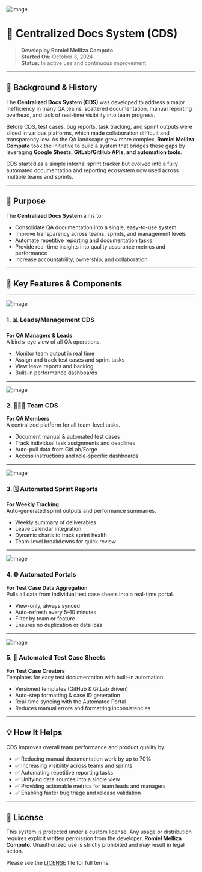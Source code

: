 ![image](https://github.com/user-attachments/assets/2ca0f00f-0bad-4074-8461-8eab70cf5abd)


# 📘 Centralized Docs System (CDS)

> **Develop by Romiel Melliza Computo**  
> **Started On:** October 3, 2024  
> **Status:** In active use and continuous improvement  

---

## 🧠 Background & History

The **Centralized Docs System (CDS)** was developed to address a major inefficiency in many QA teams: scattered documentation, manual reporting overhead, and lack of real-time visibility into team progress.  

Before CDS, test cases, bug reports, task tracking, and sprint outputs were siloed in various platforms, which made collaboration difficult and transparency low. As the QA landscape grew more complex, **Romiel Melliza Computo** took the initiative to build a system that bridges these gaps by leveraging **Google Sheets, GitLab/GitHub APIs, and automation tools**.

CDS started as a simple internal sprint tracker but evolved into a fully automated documentation and reporting ecosystem now used across multiple teams and sprints.

---

## 🎯 Purpose

The **Centralized Docs System** aims to:

- Consolidate QA documentation into a single, easy-to-use system  
- Improve transparency across teams, sprints, and management levels  
- Automate repetitive reporting and documentation tasks  
- Provide real-time insights into quality assurance metrics and performance  
- Increase accountability, ownership, and collaboration  

---

## 🚀 Key Features & Components

---
![image](https://github.com/user-attachments/assets/9a3d1003-a284-4e79-af92-a0ae657a0343)

### 1. 📊 Leads/Management CDS

**For QA Managers & Leads**  
A bird’s-eye view of all QA operations.

- Monitor team output in real time  
- Assign and track test cases and sprint tasks  
- View leave reports and backlog  
- Built-in performance dashboards  

---
![image](https://github.com/user-attachments/assets/d60893f1-613c-48e6-8dc8-ddb112651067)

### 2. 🧑‍🤝‍🧑 Team CDS

**For QA Members**  
A centralized platform for all team-level tasks.

- Document manual & automated test cases  
- Track individual task assignments and deadlines  
- Auto-pull data from GitLab/Forge  
- Access instructions and role-specific dashboards  

---
![image](https://github.com/user-attachments/assets/81a93a24-f1c5-42af-9e9b-579517b58615)

### 3. 🗓️ Automated Sprint Reports

**For Weekly Tracking**  
Auto-generated sprint outputs and performance summaries.

- Weekly summary of deliverables  
- Leave calendar integration  
- Dynamic charts to track sprint health  
- Team-level breakdowns for quick review  

---
![image](https://github.com/user-attachments/assets/3fc1fc6b-002c-4015-8c40-ffef4783ef8e)

### 4. 🌐 Automated Portals

**For Test Case Data Aggregation**  
Pulls all data from individual test case sheets into a real-time portal.

- View-only, always synced  
- Auto-refresh every 5–10 minutes  
- Filter by team or feature  
- Ensures no duplication or data loss  

---
![image](https://github.com/user-attachments/assets/01a3096c-cf45-4f0f-b7bf-49f01d8607a4)

### 5. 🧪 Automated Test Case Sheets

**For Test Case Creators**  
Templates for easy test documentation with built-in automation.

- Versioned templates (GitHub & GitLab driven)  
- Auto-step formatting & case ID generation  
- Real-time syncing with the Automated Portal  
- Reduces manual errors and formatting inconsistencies  

---

## 💡 How It Helps

CDS improves overall team performance and product quality by:

- ✅ Reducing manual documentation work by up to 70%  
- ✅ Increasing visibility across teams and sprints  
- ✅ Automating repetitive reporting tasks  
- ✅ Unifying data sources into a single view  
- ✅ Providing actionable metrics for team leads and managers  
- ✅ Enabling faster bug triage and release validation  

---
## 📜 License

This system is protected under a custom license. Any usage or distribution requires explicit written permission from the developer, **Romiel Melliza Computo**. Unauthorized use is strictly prohibited and may result in legal action.

Please see the [LICENSE]([LICENSE](https://github.com/romielmellizacomputo/centralized-docs-system/blob/main/LICENSE)) file for full terms.
